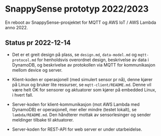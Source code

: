# SnappySense prototyp 2022/2023

En reboot av SnappySense-prosjektet for MQTT og AWS IoT / AWS Lambda anno 2022.

## Status pr 2022-12-14

- Det er et greit design på plass, se `design.md`, `data-model.md` og `mqtt-protocol.md` for
  henholdsvis overordnet design, beskrivelse av data i DynamoDB, og beskrivelse av protokollen
  via MQTT for kommunikasjon mellom device og server.

- Klient-koden er operasjonell (med simulert sensor pr nå), denne kjører på Linux og bruker lite
  ressurser, se `mqtt-client/README.md`.  Denne vil være helt OK for sensorer og aktuatorer som
  kjører på embedded Linux, i hvert fall.

- Server-koden for klient-kommunikasjon (mot AWS Lambda med DynamoDB) er operasjonell, mer eller
  mindre (testet lokalt), se `lambda/README.md`.  Den håndterer mottak av sensorlesinger og sender
  meldinger tilbake til aktuatorer.

- Server-koden for REST-API for web server er under utarbeidelse.
